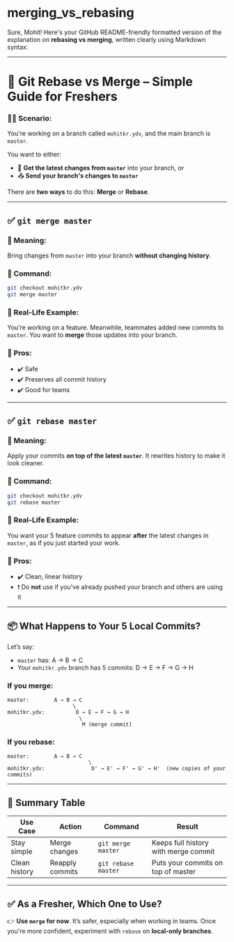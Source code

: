 # merging_vs_rebasing

Sure, Mohit! Here's your GitHub README-friendly formatted version of the explanation on **rebasing vs merging**, written clearly using Markdown syntax:

---

# 🔀 Git Rebase vs Merge – Simple Guide for Freshers

### 👨‍💻 Scenario:

You're working on a branch called `mohitkr.ydv`, and the main branch is `master`.

You want to either:

* 🔄 **Get the latest changes from `master`** into your branch, or
* 📤 **Send your branch's changes to `master`**

There are **two ways** to do this: **Merge** or **Rebase**.

---

## ✅ `git merge master`

### 🔹 Meaning:

Bring changes from `master` into your branch **without changing history**.

### 🔹 Command:

```bash
git checkout mohitkr.ydv
git merge master
```

### 🔹 Real-Life Example:

You’re working on a feature. Meanwhile, teammates added new commits to `master`.
You want to **merge** those updates into your branch.

### 🔹 Pros:

* ✔️ Safe
* ✔️ Preserves all commit history
* ✔️ Good for teams

---

## ✅ `git rebase master`

### 🔹 Meaning:

Apply your commits **on top of the latest `master`**. It rewrites history to make it look cleaner.

### 🔹 Command:

```bash
git checkout mohitkr.ydv
git rebase master
```

### 🔹 Real-Life Example:

You want your 5 feature commits to appear **after** the latest changes in `master`, as if you just started your work.

### 🔹 Pros:

* ✔️ Clean, linear history
* ❗ Do **not** use if you've already pushed your branch and others are using it

---

## 📦 What Happens to Your 5 Local Commits?

Let’s say:

* `master` has: A → B → C
* Your `mohitkr.ydv` branch has 5 commits: D → E → F → G → H

### If you **merge**:

```
master:        A → B → C
                     \
mohitkr.ydv:          D → E → F → G → H
                       \
                        M (merge commit)
```

### If you **rebase**:

```
master:        A → B → C
                          \
mohitkr.ydv:               D' → E' → F' → G' → H'  (new copies of your commits)
```

---

## 🎯 Summary Table

| Use Case      | Action          | Command             | Result                               |
| ------------- | --------------- | ------------------- | ------------------------------------ |
| Stay simple   | Merge changes   | `git merge master`  | Keeps full history with merge commit |
| Clean history | Reapply commits | `git rebase master` | Puts your commits on top of master   |

---

## ✅ As a Fresher, Which One to Use?

👉 **Use `merge` for now**. It’s safer, especially when working in teams.
Once you're more confident, experiment with `rebase` on **local-only branches**.
